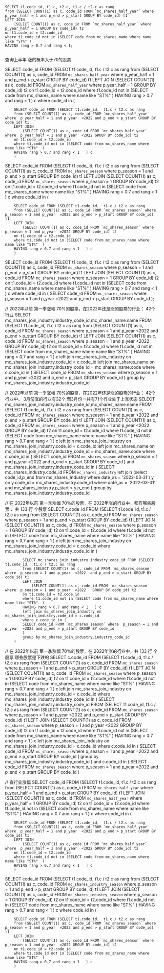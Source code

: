 

```
SELECT t1.code_id, t1.c, t2.c, t1.c / t2.c as rang 
from (SELECT COUNT(1) as c, code_id FROM `mc_shares_half_year` where  p_year_half = 1 and p_end > p_start GROUP BY code_id) t1
LEFT JOIN 
    (SELECT COUNT(1) as c, code_id FROM `mc_shares_half_year` where  p_year_half = 1 GROUP BY code_id) t2 
on t1.code_id = t2.code_id
where t1.code_id not in (SELECT code from mc_shares_name where name like "ST%" )
HAVING rang > 0.7 and rang < 1;


```
查询上半年 涨的概率大于70的股票


SELECT code_id FROM (SELECT t1.code_id,  t1.c / t2.c as rang 
        from (SELECT COUNT(1) as c, code_id FROM `mc_shares_half_year` where  p_year_half = 1 and p_end > p_start GROUP BY code_id) t1
        LEFT JOIN 
            (SELECT COUNT(1) as c, code_id FROM `mc_shares_half_year` where  p_year_half = 1  GROUP BY code_id) t2 
        on t1.code_id = t2.code_id
        where t1.code_id not in (SELECT code from mc_shares_name where name like "ST%"  )
        HAVING rang > 0.7 and rang < 1   ) c
        where code_id in (
        
        SELECT code_id FROM (SELECT t1.code_id,  t1.c / t2.c as rang 
        from (SELECT COUNT(1) as c, code_id FROM `mc_shares_half_year` where  p_year_half = 1 and p_year  <2022 and p_end > p_start GROUP BY code_id) t1
        LEFT JOIN 
            (SELECT COUNT(1) as c, code_id FROM `mc_shares_half_year` where  p_year_half = 1 and p_year  <2022 GROUP BY code_id) t2 
        on t1.code_id = t2.code_id
        where t1.code_id not in (SELECT code from mc_shares_name where name like "ST%"  )
        HAVING rang > 0.7 and rang < 1   ) c
        )
        
        
SELECT code_id FROM (SELECT t1.code_id,  t1.c / t2.c as rang 
        from (SELECT COUNT(1) as c, code_id FROM `mc_shares_season` where  p_season = 1 and p_end > p_start GROUP BY code_id) t1
        LEFT JOIN 
            (SELECT COUNT(1) as c, code_id FROM `mc_shares_season` where  p_season = 1  GROUP BY code_id) t2 
        on t1.code_id = t2.code_id
        where t1.code_id not in (SELECT code from mc_shares_name where name like "ST%"  )
        HAVING rang > 0.7 and rang < 1   ) c
        where code_id in (
        
        SELECT code_id FROM (SELECT t1.code_id,  t1.c / t2.c as rang 
        from (SELECT COUNT(1) as c, code_id FROM `mc_shares_season` where  p_season = 1 and p_year  =2022 and p_end > p_start GROUP BY code_id) t1
        LEFT JOIN 
            (SELECT COUNT(1) as c, code_id FROM `mc_shares_season` where  p_season = 1 and p_year  =2022 GROUP BY code_id) t2 
        on t1.code_id = t2.code_id
        where t1.code_id not in (SELECT code from mc_shares_name where name like "ST%"  )
        HAVING rang > 0.7 and rang < 1   ) c
        )
    
    
SELECT code_id FROM (SELECT t1.code_id,  t1.c / t2.c as rang 
        from (SELECT COUNT(1) as c, code_id FROM `mc_shares_season` where  p_season = 1 and p_end > p_start GROUP BY code_id) t1
        LEFT JOIN 
            (SELECT COUNT(1) as c, code_id FROM `mc_shares_season` where  p_season = 1  GROUP BY code_id) t2 
        on t1.code_id = t2.code_id
        where t1.code_id not in (SELECT code from mc_shares_name where name like "ST%"  )
        HAVING rang > 0.7 and rang < 1   ) c
        where code_id in (
        SELECT code_id FROM `mc_shares_season` where  p_season = 1 and p_year  =2022 and p_end > p_start GROUP BY code_id
        );

// 2022年以前 第一季涨幅 70%的股票，在2022年还是涨的股票的行业： 42个行业
SELECT mc_shares_join_industry.industry_code_id,mc_shares_name.name FROM (SELECT t1.code_id,  t1.c / t2.c as rang 
        from (SELECT COUNT(1) as c, code_id FROM `mc_shares_season` where  p_season = 1 and p_year  <2022  and p_end > p_start GROUP BY code_id) t1
        LEFT JOIN 
            (SELECT COUNT(1) as c, code_id FROM `mc_shares_season` where  p_season = 1 and p_year  <2022   GROUP BY code_id) t2 
        on t1.code_id = t2.code_id
        where t1.code_id not in (SELECT code from mc_shares_name where name like "ST%"  )
        HAVING rang > 0.7 and rang < 1   ) c
        left join mc_shares_join_industry on mc_shares_join_industry.code_id = c.code_id
        left join mc_shares_name on mc_shares_join_industry.industry_code_id = mc_shares_name.code
        where c.code_id in (
        SELECT code_id FROM `mc_shares_season` where  p_season = 1 and p_year  =2022 and p_end > p_start GROUP BY code_id
        )
        group by mc_shares_join_industry.industry_code_id 


// 2022年以前 第一季涨幅 70%的股票，在2022年还是涨的股票的行业： 42个行业中， 3月份涨的行业有32个,而3月份一共有71个行业处于上涨状态
SELECT mc_shares_join_industry.industry_code_id,mc_shares_name.name FROM (SELECT t1.code_id,  t1.c / t2.c as rang 
        from (SELECT COUNT(1) as c, code_id FROM `mc_shares_season` where  p_season = 1 and p_year  <2022  and p_end > p_start GROUP BY code_id) t1
        LEFT JOIN 
            (SELECT COUNT(1) as c, code_id FROM `mc_shares_season` where  p_season = 1 and p_year  <2022   GROUP BY code_id) t2 
        on t1.code_id = t2.code_id
        where t1.code_id not in (SELECT code from mc_shares_name where name like "ST%"  )
        HAVING rang > 0.7 and rang < 1   ) c
        left join mc_shares_join_industry on mc_shares_join_industry.code_id = c.code_id
        left join mc_shares_name on mc_shares_join_industry.industry_code_id = mc_shares_name.code
        where c.code_id in (
        SELECT code_id FROM `mc_shares_season` where  p_season = 1 and p_year  =2022 and p_end > p_start GROUP BY code_id
        )
        and mc_shares_join_industry.industry_code_id in (
            SELECT mc_shares_industry.code_id FROM `mc_shares_industry` 
            left join (select code_id,p_end from mc_shares_industry where  date_as = '2022-03-31') y on y.code_id = mc_shares_industry.code_id
            where  date_as = '2022-03-01'  and mc_shares_industry.p_start > y.p_end
        )
        group by mc_shares_join_industry.industry_code_id 
        
// 在 2022年以前 第一季涨幅 70%的股票，在 2022年涨的行业中，都有哪些股票： 共 133 行 个股票
SELECT c.code_id FROM (SELECT t1.code_id,  t1.c / t2.c as rang 
        from (SELECT COUNT(1) as c, code_id FROM `mc_shares_season` where  p_season = 1  and p_end > p_start GROUP BY code_id) t1
        LEFT JOIN 
            (SELECT COUNT(1) as c, code_id FROM `mc_shares_season` where  p_season = 1  GROUP BY code_id) t2 
        on t1.code_id = t2.code_id
        where t1.code_id not in (SELECT code from mc_shares_name where name like "ST%"  )
        HAVING rang > 0.7 and rang < 1   ) c
        left join mc_shares_join_industry on mc_shares_join_industry.code_id = c.code_id
        where mc_shares_join_industry.industry_code_id in (
        
            SELECT mc_shares_join_industry.industry_code_id FROM (SELECT t1.code_id,  t1.c / t2.c as rang 
            from (SELECT COUNT(1) as c, code_id FROM `mc_shares_season` where  p_season = 1 and p_year  <2022  and p_end > p_start GROUP BY code_id) t1
            LEFT JOIN 
                (SELECT COUNT(1) as c, code_id FROM `mc_shares_season` where  p_season = 1 and p_year  <2022   GROUP BY code_id) t2 
            on t1.code_id = t2.code_id
            where t1.code_id not in (SELECT code from mc_shares_name where name like "ST%"  )
            HAVING rang > 0.7 and rang < 1   ) c
            left join mc_shares_join_industry on mc_shares_join_industry.code_id = c.code_id
            where c.code_id in (
            SELECT code_id FROM `mc_shares_season` where  p_season = 1 and p_year  =2022 and p_end > p_start GROUP BY code_id
            )
            group by mc_shares_join_industry.industry_code_id 
        )
        
        
// 在 2022年以前 第一季涨幅 70%的股票，在 2022年涨的行业中，共 133 行 个股票 哪些股票是下跌的
SELECT c.code_id FROM (SELECT t1.code_id,  t1.c / t2.c as rang 
        from (SELECT COUNT(1) as c, code_id FROM `mc_shares_season` where  p_season = 1  and p_end > p_start GROUP BY code_id) t1
        LEFT JOIN 
            (SELECT COUNT(1) as c, code_id FROM `mc_shares_season` where  p_season = 1  GROUP BY code_id) t2 
        on t1.code_id = t2.code_id
        where t1.code_id not in (SELECT code from mc_shares_name where name like "ST%"  )
        HAVING rang > 0.7 and rang < 1   ) c
        left join mc_shares_join_industry on mc_shares_join_industry.code_id = c.code_id
        where mc_shares_join_industry.industry_code_id in (
            SELECT mc_shares_join_industry.industry_code_id FROM (SELECT t1.code_id,  t1.c / t2.c as rang 
            from (SELECT COUNT(1) as c, code_id FROM `mc_shares_season` where  p_season = 1 and p_year  <2022  and p_end > p_start GROUP BY code_id) t1
            LEFT JOIN 
                (SELECT COUNT(1) as c, code_id FROM `mc_shares_season` where  p_season = 1 and p_year  <2022   GROUP BY code_id) t2 
            on t1.code_id = t2.code_id
            where t1.code_id not in (SELECT code from mc_shares_name where name like "ST%"  )
            HAVING rang > 0.7 and rang < 1   ) c
            left join mc_shares_join_industry on mc_shares_join_industry.code_id = c.code_id
            where c.code_id in (
            SELECT code_id FROM `mc_shares_season` where  p_season = 1 and p_year  =2022 and p_end > p_start GROUP BY code_id
            )
            group by mc_shares_join_industry.industry_code_id 
        )
        and c.code_id  in (
            SELECT code_id FROM `mc_shares_season` where  p_season = 1 and p_year  =2022 and p_end < p_start GROUP BY code_id
            )
   
// 查行业涨幅
SELECT code_id FROM (SELECT t1.code_id,  t1.c / t2.c as rang 
        from (SELECT COUNT(1) as c, code_id FROM `mc_shares_half_year` where  p_year_half = 1 and p_end > p_start GROUP BY code_id) t1
        LEFT JOIN 
            (SELECT COUNT(1) as c, code_id FROM `mc_shares_half_year` where  p_year_half = 1  GROUP BY code_id) t2 
        on t1.code_id = t2.code_id
        where t1.code_id not in (SELECT code from mc_shares_name where name like "ST%"  )
        HAVING rang > 0.7 and rang < 1   ) c
        where code_id in (
        
        SELECT code_id FROM (SELECT t1.code_id,  t1.c / t2.c as rang 
        from (SELECT COUNT(1) as c, code_id FROM `mc_shares_half_year` where  p_year_half = 1 and p_year  <2022 and p_end > p_start GROUP BY code_id) t1
        LEFT JOIN 
            (SELECT COUNT(1) as c, code_id FROM `mc_shares_half_year` where  p_year_half = 1 and p_year  <2022 GROUP BY code_id) t2 
        on t1.code_id = t2.code_id
        where t1.code_id not in (SELECT code from mc_shares_name where name like "ST%"  )
        HAVING rang > 0.7 and rang < 1   ) c
        )
        
        
SELECT code_id FROM (SELECT t1.code_id,  t1.c / t2.c as rang 
        from (SELECT COUNT(1) as c, code_id FROM `mc_shares_industry_season` where  p_season = 1 and p_end > p_start GROUP BY code_id) t1
        LEFT JOIN 
            (SELECT COUNT(1) as c, code_id FROM `mc_shares_industry_season` where  p_season = 1  GROUP BY code_id) t2 
        on t1.code_id = t2.code_id
        where t1.code_id not in (SELECT code from mc_shares_name where name like "ST%"  )
        HAVING rang > 0.7 and rang < 1   ) c
        where code_id in (
        
        SELECT code_id FROM (SELECT t1.code_id,  t1.c / t2.c as rang 
        from (SELECT COUNT(1) as c, code_id FROM `mc_shares_season` where  p_season = 1 and p_year  =2022 and p_end > p_start GROUP BY code_id) t1
        LEFT JOIN 
            (SELECT COUNT(1) as c, code_id FROM `mc_shares_season` where  p_season = 1 and p_year  =2022 GROUP BY code_id) t2 
        on t1.code_id = t2.code_id
        where t1.code_id not in (SELECT code from mc_shares_name where name like "ST%"  )
        HAVING rang > 0.7 and rang < 1   ) c
        )
 